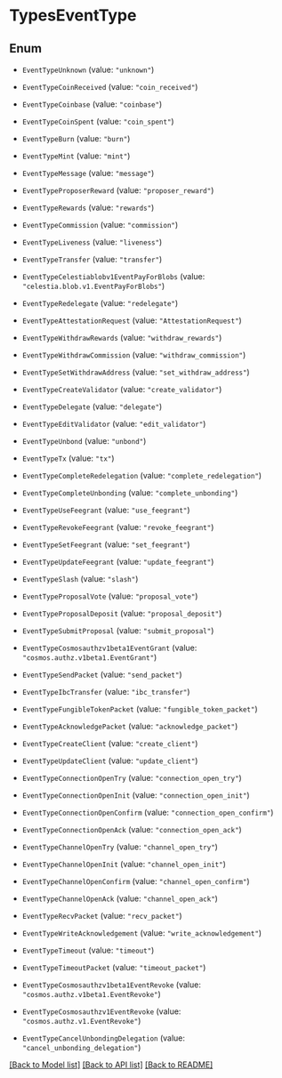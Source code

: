 # TypesEventType

## Enum


* `EventTypeUnknown` (value: `"unknown"`)

* `EventTypeCoinReceived` (value: `"coin_received"`)

* `EventTypeCoinbase` (value: `"coinbase"`)

* `EventTypeCoinSpent` (value: `"coin_spent"`)

* `EventTypeBurn` (value: `"burn"`)

* `EventTypeMint` (value: `"mint"`)

* `EventTypeMessage` (value: `"message"`)

* `EventTypeProposerReward` (value: `"proposer_reward"`)

* `EventTypeRewards` (value: `"rewards"`)

* `EventTypeCommission` (value: `"commission"`)

* `EventTypeLiveness` (value: `"liveness"`)

* `EventTypeTransfer` (value: `"transfer"`)

* `EventTypeCelestiablobv1EventPayForBlobs` (value: `"celestia.blob.v1.EventPayForBlobs"`)

* `EventTypeRedelegate` (value: `"redelegate"`)

* `EventTypeAttestationRequest` (value: `"AttestationRequest"`)

* `EventTypeWithdrawRewards` (value: `"withdraw_rewards"`)

* `EventTypeWithdrawCommission` (value: `"withdraw_commission"`)

* `EventTypeSetWithdrawAddress` (value: `"set_withdraw_address"`)

* `EventTypeCreateValidator` (value: `"create_validator"`)

* `EventTypeDelegate` (value: `"delegate"`)

* `EventTypeEditValidator` (value: `"edit_validator"`)

* `EventTypeUnbond` (value: `"unbond"`)

* `EventTypeTx` (value: `"tx"`)

* `EventTypeCompleteRedelegation` (value: `"complete_redelegation"`)

* `EventTypeCompleteUnbonding` (value: `"complete_unbonding"`)

* `EventTypeUseFeegrant` (value: `"use_feegrant"`)

* `EventTypeRevokeFeegrant` (value: `"revoke_feegrant"`)

* `EventTypeSetFeegrant` (value: `"set_feegrant"`)

* `EventTypeUpdateFeegrant` (value: `"update_feegrant"`)

* `EventTypeSlash` (value: `"slash"`)

* `EventTypeProposalVote` (value: `"proposal_vote"`)

* `EventTypeProposalDeposit` (value: `"proposal_deposit"`)

* `EventTypeSubmitProposal` (value: `"submit_proposal"`)

* `EventTypeCosmosauthzv1beta1EventGrant` (value: `"cosmos.authz.v1beta1.EventGrant"`)

* `EventTypeSendPacket` (value: `"send_packet"`)

* `EventTypeIbcTransfer` (value: `"ibc_transfer"`)

* `EventTypeFungibleTokenPacket` (value: `"fungible_token_packet"`)

* `EventTypeAcknowledgePacket` (value: `"acknowledge_packet"`)

* `EventTypeCreateClient` (value: `"create_client"`)

* `EventTypeUpdateClient` (value: `"update_client"`)

* `EventTypeConnectionOpenTry` (value: `"connection_open_try"`)

* `EventTypeConnectionOpenInit` (value: `"connection_open_init"`)

* `EventTypeConnectionOpenConfirm` (value: `"connection_open_confirm"`)

* `EventTypeConnectionOpenAck` (value: `"connection_open_ack"`)

* `EventTypeChannelOpenTry` (value: `"channel_open_try"`)

* `EventTypeChannelOpenInit` (value: `"channel_open_init"`)

* `EventTypeChannelOpenConfirm` (value: `"channel_open_confirm"`)

* `EventTypeChannelOpenAck` (value: `"channel_open_ack"`)

* `EventTypeRecvPacket` (value: `"recv_packet"`)

* `EventTypeWriteAcknowledgement` (value: `"write_acknowledgement"`)

* `EventTypeTimeout` (value: `"timeout"`)

* `EventTypeTimeoutPacket` (value: `"timeout_packet"`)

* `EventTypeCosmosauthzv1beta1EventRevoke` (value: `"cosmos.authz.v1beta1.EventRevoke"`)

* `EventTypeCosmosauthzv1EventRevoke` (value: `"cosmos.authz.v1.EventRevoke"`)

* `EventTypeCancelUnbondingDelegation` (value: `"cancel_unbonding_delegation"`)


[[Back to Model list]](../README.md#documentation-for-models) [[Back to API list]](../README.md#documentation-for-api-endpoints) [[Back to README]](../README.md)


